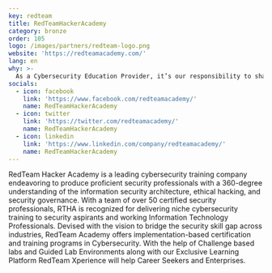 ```yaml
---
key: redteam
title: RedTeamHackerAcademy
category: bronze
order: 105
logo: /images/partners/redteam-logo.png
website: 'https://redteamacademy.com/'
lang: en
why: >-
  As a Cybersecurity Education Provider, it’s our responsibility to share and interact with the right communities across the globe. We look forward to meeting and working with aspirants and like-minded people in the infosec community. 
socials:
  - icon: facebook
    link: 'https://www.facebook.com/redteamacademy/'
    name: RedTeamHackerAcademy
  - icon: twitter
    link: 'https://twitter.com/redteamacademy/'
    name: RedTeamHackerAcademy
  - icon: linkedin
    link: 'https://www.linkedin.com/company/redteamacademy/'
    name: RedTeamHackerAcademy
---
```

RedTeam Hacker Academy is a leading cybersecurity training company endeavoring to produce proficient security professionals with a 360-degree understanding of the information security architecture, ethical hacking, and security governance. With a team of over 50 certified security professionals, RTHA is recognized for delivering niche cybersecurity training to security aspirants and working Information Technology Professionals. Devised with the vision to bridge the security skill gap across industries, RedTeam Academy offers implementation-based certification and training programs in Cybersecurity.
With the help of Challenge based labs and Guided Lab Environments along with our Exclusive Learning Platform RedTeam Xperience will help Career Seekers and Enterprises. 